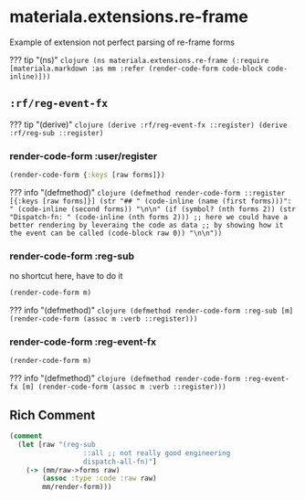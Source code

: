 # materiala.extensions.re-frame

Example of extension not perfect parsing of re-frame forms



??? tip "(ns)"
    ```clojure
    (ns materiala.extensions.re-frame
      (:require
       [materiala.markdown :as mm :refer (render-code-form code-block code-inline)]))
    ```
## `:rf/reg-event-fx`







??? tip "(derive)"
    ```clojure
    (derive :rf/reg-event-fx ::register)
    (derive :rf/reg-sub ::register)
    ```
### render-code-form :user/register

```clojure
(render-code-form {:keys [raw forms]})
```

??? info "(defmethod)"
    ```clojure
    (defmethod render-code-form ::register
      [{:keys [raw forms]}]
      (str "## " (code-inline (name (first forms)))": "
           (code-inline (second forms))
           "\n\n"
           (if (symbol? (nth forms 2))
             (str "Dispatch-fn: " (code-inline (nth forms 2)))
             ;; here we could have a better rendering by leveraing the code as data
             ;; by showing how it the event can be called
             (code-block raw 0))
           "\n\n"))
    ```
### render-code-form :reg-sub



no shortcut here, have to do it

```clojure
(render-code-form m)
```

??? info "(defmethod)"
    ```clojure
    (defmethod render-code-form :reg-sub
      [m]
      (render-code-form (assoc m :verb ::register)))
    ```
### render-code-form :reg-event-fx

```clojure
(render-code-form m)
```

??? info "(defmethod)"
    ```clojure
    (defmethod render-code-form :reg-event-fx
      [m]
      (render-code-form (assoc m :verb ::register)))
    ```
## Rich Comment

```clojure
(comment
  (let [raw "(reg-sub
                  ::all ;; not really good engineering
                  dispatch-all-fn)"]
    (-> (mm/raw->forms raw)
        (assoc :type :code :raw raw)
        mm/render-form)))
```

